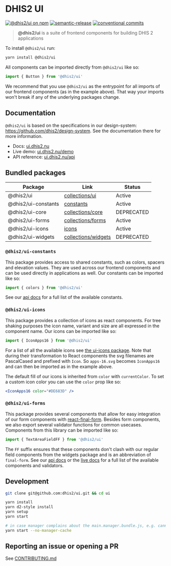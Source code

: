 # DHIS2 UI

[![@dhis2/ui on npm](https://badge.fury.io/js/%40dhis2%2Fui.svg)](https://www.npmjs.com/package/@dhis2/ui)
[![semantic-release](https://img.shields.io/badge/%20%20%F0%9F%93%A6%F0%9F%9A%80-semantic--release-e10079.svg)](https://github.com/semantic-release/semantic-release)
[![conventional commits](https://img.shields.io/badge/Conventional%20Commits-1.0.0-yellow.svg)](https://conventionalcommits.org)

> **@dhis2/ui** is a suite of frontend components for building DHIS 2 applications

To install `@dhis2/ui` run:

```bash
yarn install @dhis2/ui
```

All components can be imported directly from `@dhis2/ui` like so:

```js
import { Button } from '@dhis2/ui'
```

We recommend that you use `@dhis2/ui` as the entrypoint for all imports of our frontend components (as in the example above). That way your imports won't break if any of the underlying packages change.

## Documentation

`@dhis2/ui` is based on the specifications in our design-system: https://github.com/dhis2/design-system. See the documentation there for more information.

-   Docs: [ui.dhis2.nu](https://ui.dhis2.nu)
-   Live demo: [ui.dhis2.nu/demo](https://ui.dhis2.nu/demo)
-   API reference: [ui.dhis2.nu/api](https://ui.dhis2.nu/#/api)

## Bundled packages

| Package             | Link                                       | Status     |
| ------------------- | ------------------------------------------ | ---------- |
| @dhis2/ui           | [collections/ui](collections/ui)           | Active     |
| @dhis2/ui-constants | [constants](utilities/constants)           | Active     |
| @dhis2/ui-core      | [collections/core](collections/core)       | DEPRECATED |
| @dhis2/ui-forms     | [collections/forms](collections/forms)     | Active     |
| @dhis2/ui-icons     | [icons](utilities/icons)                   | Active     |
| @dhis2/ui-widgets   | [collections/widgets](collections/widgets) | DEPRECATED |

### `@dhis2/ui-constants`

This package provides access to shared constants, such as colors, spacers and elevation values. They are used across our frontend components and can be used directly in applications as well. Our constants can be imported like so:

```js
import { colors } from '@dhis2/ui'
```

See our [api docs](https://ui.dhis2.nu/#/api) for a full list of the available constants.

### `@dhis2/ui-icons`

This package provides a collection of icons as react components. For tree shaking purposes the icon name, variant and size are all expressed in the component name. Our icons can be imported like so:

```js
import { IconApps16 } from '@dhis2/ui'
```

For a list of all the available icons see [the ui-icons package](https://github.com/dhis2/ui/tree/master/packages/icons/src). Note that during their transformation to React components the svg filenames are PascalCased and prefixed with `Icon`. So `apps-16.svg` becomes `IconApps16` and can then be imported as in the example above.

The default fill of our icons is inherited from `color` with `currentColor`. To set a custom icon color you can use the `color` prop like so:

```jsx
<IconApps16 color="#DE683D" />
```

### `@dhis2/ui-forms`

This package provides several components that allow for easy integration of our form components with [react-final-form](https://github.com/final-form/react-final-form). Besides form components, we also export several validator functions for common usecases. Components from this library can be imported like so:

```js
import { TextAreaFieldFF } from '@dhis2/ui'
```

The `FF` suffix ensures that these components don't clash with our regular field components from the widgets package and is an abbreviation of `final-form`. See our [api docs](https://ui.dhis2.nu/#/api) or the [live docs](https://ui.dhis2.nu/demo) for a full list of the available components and validators.

## Development

```sh
git clone git@github.com:dhis2/ui.git && cd ui

yarn install
yarn d2-style install
yarn setup
yarn start

# in case manager complains about the main.manager.bundle.js, e.g. cannot import @dhis2/ui-constants, then use:
yarn start --no-manager-cache
```

## Reporting an issue or opening a PR

See [CONTRIBUTING.md](CONTRIBUTING.md)
